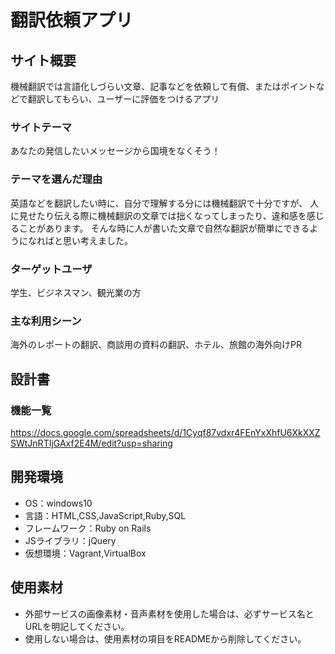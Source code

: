 # 翻訳依頼アプリ

## サイト概要
機械翻訳では言語化しづらい文章、記事などを依頼して有償、またはポイントなどで翻訳してもらい、ユーザーに評価をつけるアプリ

### サイトテーマ
あなたの発信したいメッセージから国境をなくそう！

### テーマを選んだ理由
英語などを翻訳したい時に、自分で理解する分には機械翻訳で十分ですが、
人に見せたり伝える際に機械翻訳の文章では拙くなってしまったり、違和感を感じることがあります。
そんな時に人が書いた文章で自然な翻訳が簡単にできるようになればと思い考えました。

### ターゲットユーザ
学生、ビジネスマン、観光業の方

### 主な利用シーン
海外のレポートの翻訳、商談用の資料の翻訳、ホテル、旅館の海外向けPR

## 設計書


### 機能一覧
https://docs.google.com/spreadsheets/d/1Cyqf87vdxr4FEnYxXhfU6XkXXZSWtJnRTIjGAxf2E4M/edit?usp=sharing

## 開発環境
- OS：windows10
- 言語：HTML,CSS,JavaScript,Ruby,SQL
- フレームワーク：Ruby on Rails
- JSライブラリ：jQuery
- 仮想環境：Vagrant,VirtualBox

## 使用素材
- 外部サービスの画像素材・音声素材を使用した場合は、必ずサービス名とURLを明記してください。
- 使用しない場合は、使用素材の項目をREADMEから削除してください。
